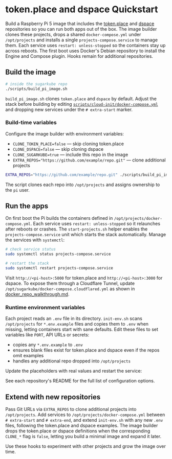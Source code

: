 # token.place and dspace Quickstart

Build a Raspberry Pi 5 image that includes the
[token.place](https://github.com/futuroptimist/token.place) and
[dspace](https://github.com/democratizedspace/dspace) repositories so you can run
both apps out of the box. The image builder clones these projects, drops a shared
`docker-compose.yml` under `/opt/projects` and installs a single
`projects-compose.service` to manage them. Each service uses `restart: unless-stopped`
so the containers stay up across reboots. The first boot uses Docker's Debian
repository to install the Engine and Compose plugin. Hooks remain for additional
repositories.

## Build the image

```sh
# inside the sugarkube repo
./scripts/build_pi_image.sh
```

`build_pi_image.sh` clones `token.place` and `dspace` by default. Adjust the stack before
building by editing
[`scripts/cloud-init/docker-compose.yml`](../scripts/cloud-init/docker-compose.yml)
and dropping new services under the `# extra-start` marker.

### Build-time variables

Configure the image builder with environment variables:

- `CLONE_TOKEN_PLACE=false` — skip cloning token.place
- `CLONE_DSPACE=false` — skip cloning dspace
- `CLONE_SUGARKUBE=true` — include this repo in the image
- `EXTRA_REPOS="https://github.com/example/repo.git"` — clone additional projects

```sh
EXTRA_REPOS="https://github.com/example/repo.git" ./scripts/build_pi_image.sh
```

The script clones each repo into `/opt/projects` and assigns ownership to the `pi`
user.

## Run the apps

On first boot the Pi builds the containers defined in
`/opt/projects/docker-compose.yml`. Each service uses `restart: unless-stopped`
so it relaunches after reboots or crashes. The `start-projects.sh` helper enables
the `projects-compose.service` unit which starts the stack automatically. Manage
the services with `systemctl`:

```sh
# check service status
sudo systemctl status projects-compose.service

# restart the stack
sudo systemctl restart projects-compose.service
```

Visit `http://<pi-host>:5000` for token.place and `http://<pi-host>:3000` for
dspace. To expose them through a Cloudflare Tunnel, update
`/opt/sugarkube/docker-compose.cloudflared.yml` as shown in
[docker_repo_walkthrough.md](docker_repo_walkthrough.md).

### Runtime environment variables

Each project reads an `.env` file in its directory. `init-env.sh` scans
`/opt/projects` for `*.env.example` files and copies them to `.env` when missing,
letting containers start with sane defaults. Edit these files to set variables like
`PORT`, API URLs or secrets:

- copies any `*.env.example` to `.env`
- ensures blank files exist for token.place and dspace even if the repos omit
  examples
- handles any additional repo dropped into `/opt/projects`

Update the placeholders with real values and restart the service:

See each repository's README for the full list of configuration options.

## Extend with new repositories

Pass Git URLs via `EXTRA_REPOS` to clone additional projects into `/opt/projects`.
Add services to `/opt/projects/docker-compose.yml` between `# extra-start` and
`# extra-end`, and extend `init-env.sh` with any new `.env` files, following the
token.place and dspace examples. The image builder drops the token.place or dspace
definitions when the corresponding `CLONE_*` flag is `false`, letting you build a
minimal image and expand it later.

Use these hooks to experiment with other projects and grow the image over time.

